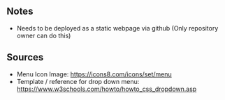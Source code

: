 ## Notes
+ Needs to be deployed as a static webpage via github (Only repository owner can do this)
## Sources
+ Menu Icon Image: https://icons8.com/icons/set/menu
+ Template / reference for drop down menu: https://www.w3schools.com/howto/howto_css_dropdown.asp
